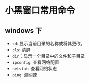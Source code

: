 # 小黑窗口常用命令

## windows 下

- `cd`: 显示当前目录的名称或将其更改。
- `cls`: 清屏
- `dir`：显示一个目录中的文件和子目录
- `ipconfig`: 查看网络配置
- `netstat`: 查看网络状态
- `ping`: 测网速